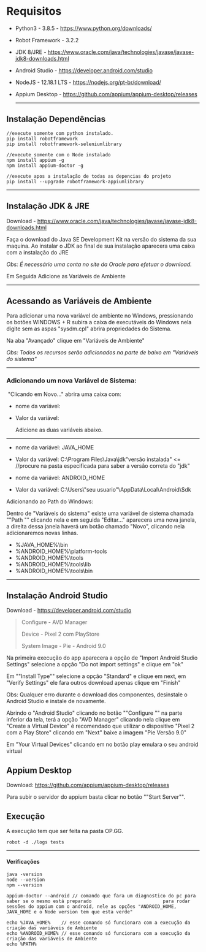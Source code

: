 

# Requisitos

- Python3 - 3.8.5  -  https://www.python.org/downloads/

- Robot Framework - 3.2.2

- JDK 8/JRE - https://www.oracle.com/java/technologies/javase/javase-jdk8-downloads.html

- Android Studio - https://developer.android.com/studio

- NodeJS - 12.18.1 LTS - https://nodejs.org/pt-br/download/

- Appium Desktop - https://github.com/appium/appium-desktop/releases

  ------

  

## Instalação  Dependências


```
//execute somente com python instalado.
pip install robotframework
pip install robotframework-seleniumlibrary

//execute somente com o Node instalado
npm install appium -g
npm install appium-doctor -g

//execute apos a instalação de todas as depencias do projeto
pip install --upgrade robotframework-appiumlibrary
```

------

## Instalação JDK & JRE

Download - https://www.oracle.com/java/technologies/javase/javase-jdk8-downloads.html

Faça o download do Java SE Development Kit na versão do sistema da sua maquina. Ao instalar o JDK ao final de sua instalação aparecera uma caixa com a instalação do JRE

*Obs: É necessário uma conta no site da Oracle para efetuar o download.*

Em Seguida Adicione as Variáveis de Ambiente

------

## Acessando as Variáveis de Ambiente

Para adicionar uma nova variável de ambiente no Windows, pressionando os botões  WINDOWS + R subira a caixa de executáveis do Windows nela digite sem as aspas  "sysdm.cpl" abrira propriedades do Sistema.

Na aba "Avançado" clique em "Variáveis de Ambiente"

*Obs: Todos os recursos serão adicionados na parte de baixo em  "Variáveis do sistema"*

------

### Adicionando um nova Variável de Sistema:

​	"Clicando em Novo..." abrira uma caixa com:

- nome da variável:  

- Valor da variável: 

  Adicione as duas variáveis abaixo.

------

- nome da variável:  JAVA_HOME

- Valor da variável: C:\Program Files\Java\jdk"versão instalada"			<= //procure na pasta especificada para saber a versão correta do "jdk"


- nome da variável:  ANDROID_HOME
- Valor da variável: C:\Users\\"seu usuario"\AppData\Local\Android\Sdk



Adicionando ao Path do Windows:

Dentro de "Variáveis do sistema" existe uma variável de sistema chamada ""Path "" clicando nela e em seguida "Editar..." aparecera uma nova janela, a direita dessa janela haverá um botão chamado "Novo", clicando nela adicionaremos novas linhas.

- %JAVA_HOME%\bin
- %ANDROID_HOME%\platform-tools
- %ANDROID_HOME%\tools
- %ANDROID_HOME%\tools\lib
- %ANDROID_HOME%\tools\bin

------

## Instalação Android Studio

Download -  https://developer.android.com/studio

> Configure - AVD Manager
>
> Device - Pixel 2 com PlayStore
>
> System Image - Pie - Android 9.0

Na primeira execução do app aparecera a opção de "Import Android Studio Settings" selecione a opção "Do not import settings" e clique em "ok"

Em ""Install Type"" selecione a opção "Standard" e clique em next, em "Verify Settings" ele fara outros download apenas clique em "Finish"

Obs: Qualquer erro durante o download dos componentes, desinstale o Android Studio e instale de novamente.

Abrindo o "Android Studio" clicando no botão ""Configure "" na parte inferior da tela, terá a opção "AVD Manager" clicando nela clique em "Create a Virtual Device" é recomendado que utilizar o dispositivo "Pixel 2 com a Play Store" clicando em "Next" baixe a imagem "Pie Versão 9.0"

Em "Your Virtual Devices" clicando em no botão play emulara o seu android virtual

## Appium Desktop

Download: https://github.com/appium/appium-desktop/releases

Para subir o servidor do appium basta clicar no botão ""Start Server"".

## Execução

A execução tem que ser feita na pasta OP.GG.

```
robot -d ./logs tests
```

------

#### Verificações

```
java -version
node --version
npm --version

appium-doctor --android // comando que fara um diagnostico do pc para saber se o mesmo está preparado 						   para rodar sessões do appium com o android, nele as opções "ANDROID_HOME, 						  JAVA_HOME e o Node version tem que esta verde"

echo %JAVA_HOME%	// esse comando só funcionara com a execução da criação das variáveis de Ambiente
echo %ANDROID_HOME%	// esse comando só funcionara com a execução da criação das variáveis de Ambiente
echo %PATH%
```
